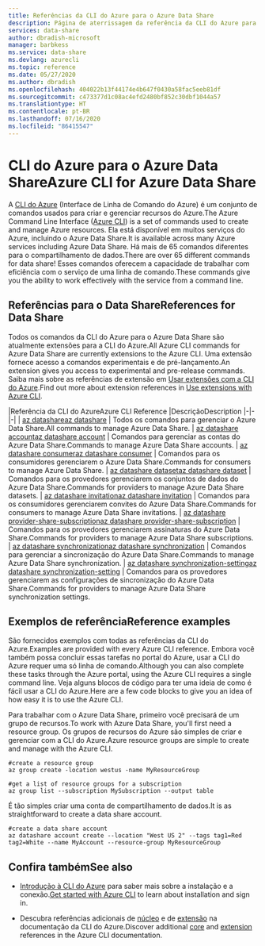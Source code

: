 ```yaml
---
title: Referências da CLI do Azure para o Azure Data Share
description: Página de aterrissagem da referência da CLI do Azure para o Azure Data Share
services: data-share
author: dbradish-microsoft
manager: barbkess
ms.service: data-share
ms.devlang: azurecli
ms.topic: reference
ms.date: 05/27/2020
ms.author: dbradish
ms.openlocfilehash: 404022b13f44174e4b647f0430a58fac5eeb81df
ms.sourcegitcommit: c473377d1c08ac4efd2480bf852c30dbf1044a57
ms.translationtype: HT
ms.contentlocale: pt-BR
ms.lasthandoff: 07/16/2020
ms.locfileid: "86415547"
---
```

# <a name="azure-cli-for-azure-data-share"></a><span data-ttu-id="9ce28-103">CLI do Azure para o Azure Data Share</span><span class="sxs-lookup"><span data-stu-id="9ce28-103">Azure CLI for Azure Data Share</span></span>

<span data-ttu-id="9ce28-104">A [CLI do Azure](/cli/azure/what-is-azure-cli) (Interface de Linha de Comando do Azure) é um conjunto de comandos usados para criar e gerenciar recursos do Azure.</span><span class="sxs-lookup"><span data-stu-id="9ce28-104">The Azure Command Line Interface ([Azure CLI](/cli/azure/what-is-azure-cli)) is a set of commands used to create and manage Azure resources.</span></span>  <span data-ttu-id="9ce28-105">Ela está disponível em muitos serviços do Azure, incluindo o Azure Data Share.</span><span class="sxs-lookup"><span data-stu-id="9ce28-105">It is available across many Azure services including Azure Data Share.</span></span>  <span data-ttu-id="9ce28-106">Há mais de 65 comandos diferentes para o compartilhamento de dados.</span><span class="sxs-lookup"><span data-stu-id="9ce28-106">There are over 65 different commands for data share!</span></span>  <span data-ttu-id="9ce28-107">Esses comandos oferecem a capacidade de trabalhar com eficiência com o serviço de uma linha de comando.</span><span class="sxs-lookup"><span data-stu-id="9ce28-107">These commands give you the ability to work effectively with the service from a command line.</span></span>

## <a name="references-for-data-share"></a><span data-ttu-id="9ce28-108">Referências para o Data Share</span><span class="sxs-lookup"><span data-stu-id="9ce28-108">References for Data Share</span></span>

<span data-ttu-id="9ce28-109">Todos os comandos da CLI do Azure para o Azure Data Share são atualmente extensões para a CLI do Azure.</span><span class="sxs-lookup"><span data-stu-id="9ce28-109">All Azure CLI commands for Azure Data Share are currently extensions to the Azure CLI.</span></span>  <span data-ttu-id="9ce28-110">Uma extensão fornece acesso a comandos experimentais e de pré-lançamento.</span><span class="sxs-lookup"><span data-stu-id="9ce28-110">An extension gives you access to experimental and pre-release commands.</span></span>  <span data-ttu-id="9ce28-111">Saiba mais sobre as referências de extensão em [Usar extensões com a CLI do Azure](/cli/azure/azure-cli-extensions-overview).</span><span class="sxs-lookup"><span data-stu-id="9ce28-111">Find out more about extension references in [Use extensions with Azure CLI](/cli/azure/azure-cli-extensions-overview).</span></span>

|<span data-ttu-id="9ce28-112">Referência da CLI do Azure</span><span class="sxs-lookup"><span data-stu-id="9ce28-112">Azure CLI Reference</span></span> |<span data-ttu-id="9ce28-113">Descrição</span><span class="sxs-lookup"><span data-stu-id="9ce28-113">Description</span></span>
|-|-|-|
| [<span data-ttu-id="9ce28-114">az datashare</span><span class="sxs-lookup"><span data-stu-id="9ce28-114">az datashare</span></span>](/cli/azure/ext/datashare/datashare) | <span data-ttu-id="9ce28-115">Todos os comandos para gerenciar o Azure Data Share.</span><span class="sxs-lookup"><span data-stu-id="9ce28-115">All commands to manage Azure Data Share.</span></span>
| [<span data-ttu-id="9ce28-116">az datashare account</span><span class="sxs-lookup"><span data-stu-id="9ce28-116">az datashare account</span></span>](/cli/azure/ext/datashare/datashare/account) | <span data-ttu-id="9ce28-117">Comandos para gerenciar as contas do Azure Data Share.</span><span class="sxs-lookup"><span data-stu-id="9ce28-117">Commands to manage Azure Data Share accounts.</span></span>
| [<span data-ttu-id="9ce28-118">az datashare consumer</span><span class="sxs-lookup"><span data-stu-id="9ce28-118">az datashare consumer</span></span>](/cli/azure/ext/datashare/datashare/consumer) | <span data-ttu-id="9ce28-119">Comandos para os consumidores gerenciarem o Azure Data Share.</span><span class="sxs-lookup"><span data-stu-id="9ce28-119">Commands for consumers to manage Azure Data Share.</span></span>
| [<span data-ttu-id="9ce28-120">az datashare dataset</span><span class="sxs-lookup"><span data-stu-id="9ce28-120">az datashare dataset</span></span>](/cli/azure/ext/datashare/datashare/dataset) | <span data-ttu-id="9ce28-121">Comandos para os provedores gerenciarem os conjuntos de dados do Azure Data Share.</span><span class="sxs-lookup"><span data-stu-id="9ce28-121">Commands for providers to manage Azure Data Share datasets.</span></span>
| [<span data-ttu-id="9ce28-122">az datashare invitation</span><span class="sxs-lookup"><span data-stu-id="9ce28-122">az datashare invitation</span></span>](/cli/azure/ext/datashare/datashare/invitation) | <span data-ttu-id="9ce28-123">Comandos para os consumidores gerenciarem convites do Azure Data Share.</span><span class="sxs-lookup"><span data-stu-id="9ce28-123">Commands for consumers to manage Azure Data Share invitations.</span></span>
| [<span data-ttu-id="9ce28-124">az datashare provider-share-subscription</span><span class="sxs-lookup"><span data-stu-id="9ce28-124">az datashare provider-share-subscription</span></span>](/cli/azure/ext/datashare/datashare/provider-share-subscription) | <span data-ttu-id="9ce28-125">Comandos para os provedores gerenciarem assinaturas do Azure Data Share.</span><span class="sxs-lookup"><span data-stu-id="9ce28-125">Commands for providers to manage Azure Data Share subscriptions.</span></span>
| [<span data-ttu-id="9ce28-126">az datashare synchronization</span><span class="sxs-lookup"><span data-stu-id="9ce28-126">az datashare synchronization</span></span>](/cli/azure/ext/datashare/datashare/synchronization)  | <span data-ttu-id="9ce28-127">Comandos para gerenciar a sincronização do Azure Data Share.</span><span class="sxs-lookup"><span data-stu-id="9ce28-127">Commands to manage Azure Data Share synchronization.</span></span>
| [<span data-ttu-id="9ce28-128">az datashare synchronization-setting</span><span class="sxs-lookup"><span data-stu-id="9ce28-128">az datashare synchronization-setting</span></span>](/cli/azure/ext/datashare/datashare/synchronization-setting)  | <span data-ttu-id="9ce28-129">Comandos para os provedores gerenciarem as configurações de sincronização do Azure Data Share.</span><span class="sxs-lookup"><span data-stu-id="9ce28-129">Commands for providers to manage Azure Data Share synchronization settings.</span></span>

## <a name="reference-examples"></a><span data-ttu-id="9ce28-130">Exemplos de referência</span><span class="sxs-lookup"><span data-stu-id="9ce28-130">Reference examples</span></span>

<span data-ttu-id="9ce28-131">São fornecidos exemplos com todas as referências da CLI do Azure.</span><span class="sxs-lookup"><span data-stu-id="9ce28-131">Examples are provided with every Azure CLI reference.</span></span> <span data-ttu-id="9ce28-132">Embora você também possa concluir essas tarefas no portal do Azure, usar a CLI do Azure requer uma só linha de comando.</span><span class="sxs-lookup"><span data-stu-id="9ce28-132">Although you can also complete these tasks through the Azure portal, using the Azure CLI requires a single command line.</span></span>  <span data-ttu-id="9ce28-133">Veja alguns blocos de código para ter uma ideia de como é fácil usar a CLI do Azure.</span><span class="sxs-lookup"><span data-stu-id="9ce28-133">Here are a few code blocks to give you an idea of how easy it is to use the Azure CLI.</span></span>

<span data-ttu-id="9ce28-134">Para trabalhar com o Azure Data Share, primeiro você precisará de um grupo de recursos.</span><span class="sxs-lookup"><span data-stu-id="9ce28-134">To work with Azure Data Share, you'll first need a resource group.</span></span>  <span data-ttu-id="9ce28-135">Os grupos de recursos do Azure são simples de criar e gerenciar com a CLI do Azure.</span><span class="sxs-lookup"><span data-stu-id="9ce28-135">Azure resource groups are simple to create and manage with the Azure CLI.</span></span>  

```azurecli
#create a resource group
az group create -location westus -name MyResourceGroup
```

```azurecli
#get a list of resource groups for a subscription
az group list --subscription MySubscription --output table
```

<span data-ttu-id="9ce28-136">É tão simples criar uma conta de compartilhamento de dados.</span><span class="sxs-lookup"><span data-stu-id="9ce28-136">It is as straightforward to create a data share account.</span></span>

```azurecli
#create a data share account
az datashare account create --location "West US 2" --tags tag1=Red tag2=White --name MyAccount --resource-group MyResourceGroup
```

## <a name="see-also"></a><span data-ttu-id="9ce28-137">Confira também</span><span class="sxs-lookup"><span data-stu-id="9ce28-137">See also</span></span>

* <span data-ttu-id="9ce28-138">[Introdução à CLI do Azure](/cli/azure/get-started-with-azure-cli) para saber mais sobre a instalação e a conexão.</span><span class="sxs-lookup"><span data-stu-id="9ce28-138">[Get started with Azure CLI](/cli/azure/get-started-with-azure-cli) to learn about installation and sign in.</span></span>

* <span data-ttu-id="9ce28-139">Descubra referências adicionais de [núcleo](/cli/azure/reference-index) e de [extensão](/cli/azure/azure-cli-extensions-list) na documentação da CLI do Azure.</span><span class="sxs-lookup"><span data-stu-id="9ce28-139">Discover additional [core](/cli/azure/reference-index) and [extension](/cli/azure/azure-cli-extensions-list) references in the Azure CLI documentation.</span></span>
